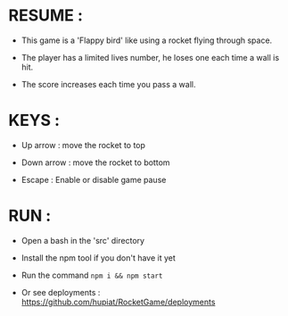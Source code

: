 # RESUME : 


- This game is a 'Flappy bird' like using a rocket flying through space.

- The player has a limited lives number, he loses one each time a wall is hit. 

- The score increases each time you pass a wall.




# KEYS : 


- Up arrow : move the rocket to top

- Down arrow : move the rocket to bottom

- Escape : Enable or disable game pause




# RUN :


- Open a bash in the 'src' directory

- Install the npm tool if you don't have it yet

- Run the command `npm i && npm start`

- Or see deployments : https://github.com/hupiat/RocketGame/deployments
